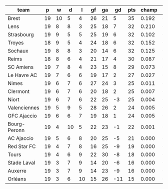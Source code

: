 |     team     | p  | w  | d  | l  | gf | ga | gd  | pts | champ | top2  | top3  | top4  |  5-7  | bot4  | bot3  | bot2  |
|--------------|----|----|----|----|----|----|-----|-----|-------|-------|-------|-------|-------|-------|-------|-------|
| Brest        | 19 | 10 |  5 |  4 | 26 | 21 |   5 |  35 | 0.192 | 0.350 | 0.480 | 0.601 | 0.245 | 0.001 | 0.000 | 0.000|
| Lens         | 19 |  8 |  8 |  3 | 25 | 18 |   7 |  32 | 0.210 | 0.375 | 0.513 | 0.626 | 0.236 | 0.000 | 0.000 | 0.000|
| Strasbourg   | 19 |  9 |  5 |  5 | 25 | 19 |   6 |  32 | 0.102 | 0.213 | 0.330 | 0.441 | 0.289 | 0.002 | 0.000 | 0.000|
| Troyes       | 18 |  9 |  5 |  4 | 24 | 18 |   6 |  32 | 0.152 | 0.290 | 0.417 | 0.529 | 0.262 | 0.001 | 0.000 | 0.000|
| Sochaux      | 19 |  8 |  8 |  3 | 20 | 14 |   6 |  32 | 0.125 | 0.251 | 0.379 | 0.497 | 0.272 | 0.001 | 0.000 | 0.000|
| Reims        | 18 |  8 |  6 |  4 | 21 | 17 |   4 |  30 | 0.087 | 0.186 | 0.286 | 0.392 | 0.286 | 0.003 | 0.001 | 0.000|
| SC Amiens    | 19 |  7 |  8 |  4 | 23 | 15 |   8 |  29 | 0.073 | 0.160 | 0.256 | 0.355 | 0.291 | 0.003 | 0.001 | 0.000|
| Le Havre AC  | 19 |  7 |  6 |  6 | 19 | 17 |   2 |  27 | 0.027 | 0.074 | 0.129 | 0.194 | 0.256 | 0.011 | 0.005 | 0.001|
| Nimes        | 19 |  6 |  7 |  6 | 27 | 24 |   3 |  25 | 0.011 | 0.030 | 0.060 | 0.102 | 0.192 | 0.035 | 0.016 | 0.006|
| Clermont     | 19 |  6 |  7 |  6 | 20 | 18 |   2 |  25 | 0.007 | 0.022 | 0.039 | 0.067 | 0.152 | 0.054 | 0.025 | 0.011|
| Niort        | 19 |  6 |  7 |  6 | 22 | 25 |  -3 |  25 | 0.004 | 0.012 | 0.026 | 0.046 | 0.118 | 0.075 | 0.037 | 0.015|
| Valenciennes | 19 |  5 |  9 |  5 | 28 | 26 |   2 |  24 | 0.005 | 0.018 | 0.041 | 0.070 | 0.156 | 0.049 | 0.022 | 0.008|
| GFC Ajaccio  | 19 |  6 |  6 |  7 | 19 | 18 |   1 |  24 | 0.005 | 0.014 | 0.031 | 0.058 | 0.135 | 0.060 | 0.032 | 0.011|
| Bourg-Peronn | 19 |  4 | 10 |  5 | 22 | 23 |  -1 |  22 | 0.001 | 0.004 | 0.009 | 0.017 | 0.066 | 0.152 | 0.088 | 0.041|
| AC Ajaccio   | 19 |  5 |  6 |  8 | 20 | 25 |  -5 |  21 | 0.000 | 0.001 | 0.002 | 0.005 | 0.024 | 0.337 | 0.220 | 0.118|
| Red Star FC  | 19 |  4 |  7 |  8 | 16 | 25 |  -9 |  19 | 0.000 | 0.000 | 0.000 | 0.001 | 0.007 | 0.509 | 0.369 | 0.228|
| Tours        | 19 |  4 |  6 |  9 | 22 | 30 |  -8 |  18 | 0.000 | 0.000 | 0.000 | 0.000 | 0.006 | 0.597 | 0.457 | 0.303|
| Stade Laval  | 19 |  3 |  7 |  9 | 14 | 20 |  -6 |  16 | 0.000 | 0.000 | 0.000 | 0.000 | 0.004 | 0.629 | 0.486 | 0.332|
| Auxerre      | 19 |  3 |  7 |  9 | 14 | 23 |  -9 |  16 | 0.000 | 0.000 | 0.000 | 0.001 | 0.004 | 0.653 | 0.517 | 0.354|
| Orléans      | 19 |  3 |  6 | 10 | 15 | 26 | -11 |  15 | 0.000 | 0.000 | 0.000 | 0.000 | 0.001 | 0.827 | 0.722 | 0.570|
